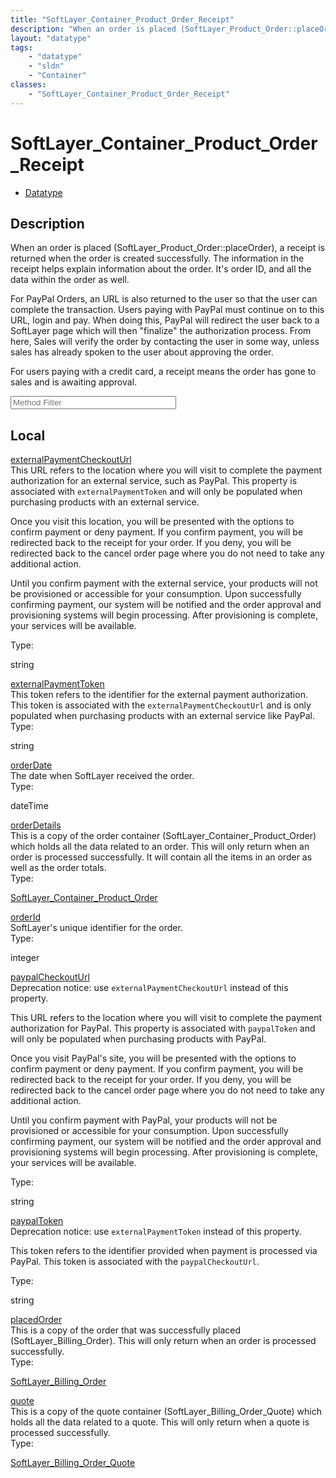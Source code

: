 ```yaml
---
title: "SoftLayer_Container_Product_Order_Receipt"
description: "When an order is placed (SoftLayer_Product_Order::placeOrder), a receipt is returned when the order is created successfu... "
layout: "datatype"
tags:
    - "datatype"
    - "sldn"
    - "Container"
classes:
    - "SoftLayer_Container_Product_Order_Receipt"
---
```


# SoftLayer_Container_Product_Order_Receipt
<div id='service-datatype'>
    <ul id='sldn-reference-tabs'>
        <li id='datatype'> <a href='/reference/datatypes/SoftLayer_Container_Product_Order_Receipt' >Datatype</a></li>
    </ul>
</div>

## Description 
When an order is placed (SoftLayer_Product_Order::placeOrder), a receipt is returned when the order is created successfully. The information in the receipt helps explain information about the order. It's order ID, and all the data within the order as well. 

For PayPal Orders, an URL is also returned to the user so that the user can complete the transaction. Users paying with PayPal must continue on to this URL, login and pay. When doing this, PayPal will redirect the user back to a SoftLayer page which will then "finalize" the authorization process. From here, Sales will verify the order by contacting the user in some way, unless sales has already spoken to the user about approving the order. 

For users paying with a credit card, a receipt means the order has gone to sales and is awaiting approval. 





<!-- Service Filer BEGIN -->
<div class="view-filters">
        <div class="clearfix">
            <div class="search-input-box">
                <input placeholder="Method Filter" onkeyup="titleSearch(inputId='prop-input', divId='properties', elementClass='prop-row')" 
                    type="text" id="prop-input" value="" size="30" maxlength="128" class="form-text">
            </div>
        </div>
</div>
<!-- Service Filer END -->

<div id="properties" class="content">
    <div id="localProperties" class="prop-content" >
        <h2>Local</h2>
                <div class='prop-row views-row'>
            <span class='views-field-title'><a href="#externalPaymentCheckoutUrl" name=externalPaymentCheckoutUrl>externalPaymentCheckoutUrl</a></span>
            <div class='views-field-body'>This URL refers to the location where you will visit to complete the payment authorization for an external service, such as PayPal. This property is associated with <code>externalPaymentToken</code> and will only be populated when purchasing products with an external service. 

Once you visit this location, you will be presented with the options to confirm payment or deny payment. If you confirm payment, you will be redirected back to the receipt for your order. If you deny, you will be redirected back to the cancel order page where you do not need to take any additional action. 

Until you confirm payment with the external service, your products will not be provisioned or accessible for your consumption. Upon successfully confirming payment, our system will be notified and the order approval and provisioning systems will begin processing. After provisioning is complete, your services will be available.  </div>
            <span class="type-label">Type:</span> <div class='type-content'><p>string</p></div>
        </div>
                <div class='prop-row views-row'>
            <span class='views-field-title'><a href="#externalPaymentToken" name=externalPaymentToken>externalPaymentToken</a></span>
            <div class='views-field-body'>This token refers to the identifier for the external payment authorization. This token is associated with the <code>externalPaymentCheckoutUrl</code> and is only populated when purchasing products with an external service like PayPal.  </div>
            <span class="type-label">Type:</span> <div class='type-content'><p>string</p></div>
        </div>
                <div class='prop-row views-row'>
            <span class='views-field-title'><a href="#orderDate" name=orderDate>orderDate</a></span>
            <div class='views-field-body'>The date when SoftLayer received the order. </div>
            <span class="type-label">Type:</span> <div class='type-content'><p>dateTime</p></div>
        </div>
                <div class='prop-row views-row'>
            <span class='views-field-title'><a href="#orderDetails" name=orderDetails>orderDetails</a></span>
            <div class='views-field-body'>This is a copy of the order container (SoftLayer_Container_Product_Order) which holds all the data related to an order. This will only return when an order is processed successfully. It will contain all the items in an order as well as the order totals.  </div>
            <span class="type-label">Type:</span> <div class='type-content'><p><a href='/reference/datatypes/SoftLayer_Container_Product_Order'>SoftLayer_Container_Product_Order </a></p></div>
        </div>
                <div class='prop-row views-row'>
            <span class='views-field-title'><a href="#orderId" name=orderId>orderId</a></span>
            <div class='views-field-body'>SoftLayer's unique identifier for the order. </div>
            <span class="type-label">Type:</span> <div class='type-content'><p>integer</p></div>
        </div>
                <div class='prop-row views-row'>
            <span class='views-field-title'><a href="#paypalCheckoutUrl" name=paypalCheckoutUrl>paypalCheckoutUrl</a></span>
            <div class='views-field-body'>Deprecation notice: use <code>externalPaymentCheckoutUrl</code> instead of this property. 

This URL refers to the location where you will visit to complete the payment authorization for PayPal. This property is associated with <code>paypalToken</code> and will only be populated when purchasing products with PayPal. 

Once you visit PayPal's site, you will be presented with the options to confirm payment or deny payment. If you confirm payment, you will be redirected back to the receipt for your order. If you deny, you will be redirected back to the cancel order page where you do not need to take any additional action. 

Until you confirm payment with PayPal, your products will not be provisioned or accessible for your consumption. Upon successfully confirming payment, our system will be notified and the order approval and provisioning systems will begin processing. After provisioning is complete, your services will be available.  </div>
            <span class="type-label">Type:</span> <div class='type-content'><p>string</p></div>
        </div>
                <div class='prop-row views-row'>
            <span class='views-field-title'><a href="#paypalToken" name=paypalToken>paypalToken</a></span>
            <div class='views-field-body'>Deprecation notice: use <code>externalPaymentToken</code> instead of this property. 

This token refers to the identifier provided when payment is processed via PayPal. This token is associated with the <code>paypalCheckoutUrl</code>.  </div>
            <span class="type-label">Type:</span> <div class='type-content'><p>string</p></div>
        </div>
                <div class='prop-row views-row'>
            <span class='views-field-title'><a href="#placedOrder" name=placedOrder>placedOrder</a></span>
            <div class='views-field-body'>This is a copy of the order that was successfully placed (SoftLayer_Billing_Order). This will only return when an order is processed successfully.  </div>
            <span class="type-label">Type:</span> <div class='type-content'><p><a href='/reference/datatypes/SoftLayer_Billing_Order'>SoftLayer_Billing_Order </a></p></div>
        </div>
                <div class='prop-row views-row'>
            <span class='views-field-title'><a href="#quote" name=quote>quote</a></span>
            <div class='views-field-body'>This is a copy of the quote container (SoftLayer_Billing_Order_Quote) which holds all the data related to a quote. This will only return when a quote is processed successfully.  </div>
            <span class="type-label">Type:</span> <div class='type-content'><p><a href='/reference/datatypes/SoftLayer_Billing_Order_Quote'>SoftLayer_Billing_Order_Quote </a></p></div>
        </div>
            </div>
    </div>



